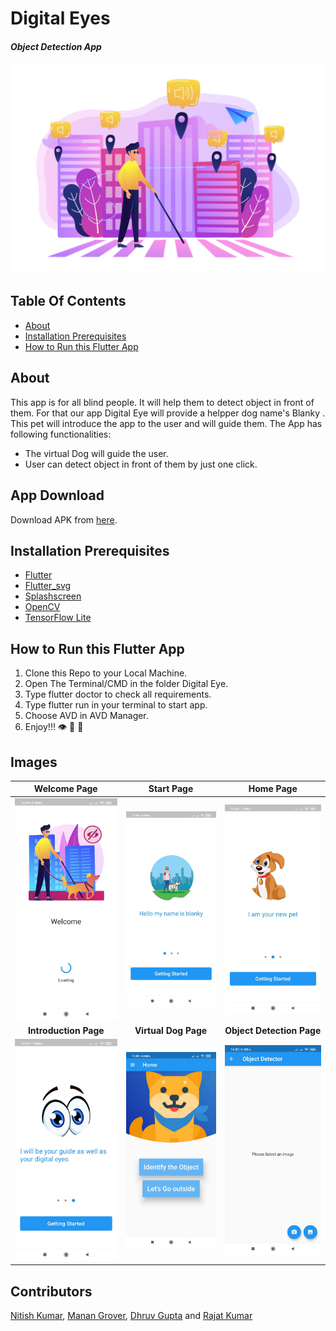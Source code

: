 # Digital Eyes
#### *Object Detection App*
![Blind Guy Photo](./assets/images/blind1.jpg)

## Table Of Contents
  - [About](#about)
  - [Installation Prerequisites](#installation-prerequisites)
  - [How to Run this Flutter App](#how-to-run-this-flutter-app)

## About
This app is for all blind people. It will help them to detect object in front of them. For that our app Digital Eye will provide a helpper dog name's Blanky .
This pet will introduce the app to the user and will guide them. The App has following functionalities:

- The virtual Dog will guide the user.
- User can detect object in front of them by just one click.

## App Download
Download APK from [here](https://drive.google.com/file/d/1iYKmPI_rij6yL21W3lHeP1wPoLyjauQ-/view?usp=sharing). 

## Installation Prerequisites
- [Flutter](https://flutter.dev/docs/get-started/install)
- [Flutter_svg](https://pub.dev/packages/flutter_svg)
- [Splashscreen](https://pub.dev/packages/splashscreen)
- [OpenCV](https://pypi.org/project/opencv-python/)
- [TensorFlow Lite](https://www.tensorflow.org/lite/android)

## How to Run this Flutter App
1. Clone this Repo to your Local Machine.
2. Open The Terminal/CMD in the folder Digital Eye.
3. Type flutter doctor to check all requirements.
4. Type flutter run in your terminal to start app.
5. Choose AVD in AVD Manager.
6. Enjoy!!! :eye: :dog: :man:

## Images
Welcome Page|Start Page|Home Page
:---------------------------------:|:---------------------------------:|:---------------------------------:|
<img src="assets/images/rename.jpeg" width="250">|<img src="assets/images/blanky.jpeg" width="250">|<img src="assets/images/pet.jpeg" width="250">
**Introduction Page**|**Virtual Dog Page**|**Object Detection Page**
<img src="assets/images/eye.jpeg" width="250">|<img src="assets/images/homedog.jpeg" width="250">|<img src="assets/images/object.jpeg" width="250">


## Contributors
[Nitish Kumar](https://github.com/Nitish9711), [Manan Grover](https://github.com/manan-grover), [Dhruv Gupta](https://github.com/dhruvg029) and [Rajat Kumar](https://github.com/Rajat10Kumar)
